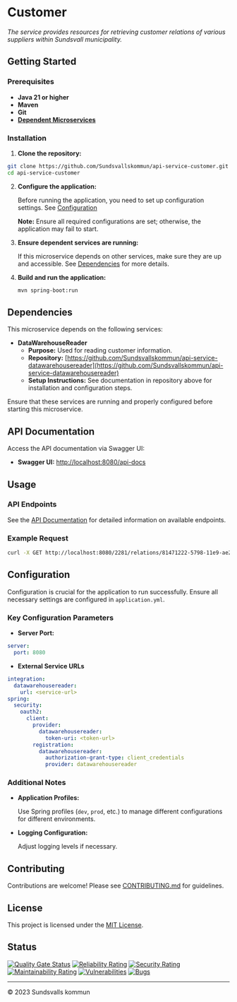 # Customer

_The service provides resources for retrieving customer relations of various suppliers within Sundsvall municipality._

## Getting Started

### Prerequisites

- **Java 21 or higher**
- **Maven**
- **Git**
- **[Dependent Microservices](#dependencies)**

### Installation

1. **Clone the repository:**

```bash
git clone https://github.com/Sundsvallskommun/api-service-customer.git
cd api-service-customer
```

2. **Configure the application:**

   Before running the application, you need to set up configuration settings.
   See [Configuration](#configuration)

   **Note:** Ensure all required configurations are set; otherwise, the application may fail to start.

3. **Ensure dependent services are running:**

   If this microservice depends on other services, make sure they are up and accessible. See [Dependencies](#dependencies) for more details.

4. **Build and run the application:**

   ```bash
   mvn spring-boot:run
   ```

## Dependencies

This microservice depends on the following services:

- **DataWarehouseReader**
  - **Purpose:** Used for reading customer information.
  - **Repository:** [https://github.com/Sundsvallskommun/api-service-datawarehousereader](https://github.com/Sundsvallskommun/api-service-datawarehousereader)
  - **Setup Instructions:** See documentation in repository above for installation and configuration steps.

Ensure that these services are running and properly configured before starting this microservice.

## API Documentation

Access the API documentation via Swagger UI:

- **Swagger UI:** [http://localhost:8080/api-docs](http://localhost:8080/api-docs)

## Usage

### API Endpoints

See the [API Documentation](#api-documentation) for detailed information on available endpoints.

### Example Request

```bash
curl -X GET http://localhost:8080/2281/relations/81471222-5798-11e9-ae24-57fa13b361e1
```

## Configuration

Configuration is crucial for the application to run successfully. Ensure all necessary settings are configured in `application.yml`.

### Key Configuration Parameters

- **Server Port:**

```yaml
server:
  port: 8080
```

- **External Service URLs**

```yaml
integration:
  datawarehousereader:
    url: <service-url>
spring:
  security:
    oauth2:
      client:
        provider:
          datawarehousereader:
            token-uri: <token-url>
        registration:
          datawarehousereader:
            authorization-grant-type: client_credentials
            provider: datawarehousereader
```

### Additional Notes

- **Application Profiles:**

  Use Spring profiles (`dev`, `prod`, etc.) to manage different configurations for different environments.

- **Logging Configuration:**

  Adjust logging levels if necessary.

## Contributing

Contributions are welcome! Please see [CONTRIBUTING.md](https://github.com/Sundsvallskommun/.github/blob/main/.github/CONTRIBUTING.md) for guidelines.

## License

This project is licensed under the [MIT License](LICENSE).

## Status

[![Quality Gate Status](https://sonarcloud.io/api/project_badges/measure?project=Sundsvallskommun_api-service-customer&metric=alert_status)](https://sonarcloud.io/summary/overall?id=Sundsvallskommun_api-service-customer)
[![Reliability Rating](https://sonarcloud.io/api/project_badges/measure?project=Sundsvallskommun_api-service-customer&metric=reliability_rating)](https://sonarcloud.io/summary/overall?id=Sundsvallskommun_api-service-customer)
[![Security Rating](https://sonarcloud.io/api/project_badges/measure?project=Sundsvallskommun_api-service-customer&metric=security_rating)](https://sonarcloud.io/summary/overall?id=Sundsvallskommun_api-service-customer)
[![Maintainability Rating](https://sonarcloud.io/api/project_badges/measure?project=Sundsvallskommun_api-service-customer&metric=sqale_rating)](https://sonarcloud.io/summary/overall?id=Sundsvallskommun_api-service-customer)
[![Vulnerabilities](https://sonarcloud.io/api/project_badges/measure?project=Sundsvallskommun_api-service-customer&metric=vulnerabilities)](https://sonarcloud.io/summary/overall?id=Sundsvallskommun_api-service-customer)
[![Bugs](https://sonarcloud.io/api/project_badges/measure?project=Sundsvallskommun_api-service-customer&metric=bugs)](https://sonarcloud.io/summary/overall?id=Sundsvallskommun_api-service-customer)

---

&copy; 2023 Sundsvalls kommun
